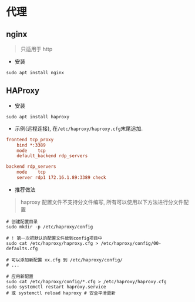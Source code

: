 # 代理

## nginx

> 只适用于 http

- 安装

```shell
sudo apt install nginx
```


## HAProxy

- 安装

```shell
sudo apt install haproxy
```

- 示例(远程连接), 在`/etc/haproxy/haproxy.cfg`末尾追加.

```ini
frontend tcp_proxy
	bind *:3389
	mode	tcp
	default_backend rdp_servers

backend rdp_servers
	mode	tcp
	server rdp1 172.16.1.89:3389 check
```

- 推荐做法

> haproxy 配置文件不支持分文件编写, 所有可以使用以下方法进行分文件配置

```shell
# 创建配置目录
sudo mkdir -p /etc/haproxy/config

# ! 第一次把默认的配置文件放到config项目中
sudo cat /etc/haproxy/haproxy.cfg > /etc/haproxy/config/00-defaults.cfg

# 可以添加新配置 xx.cfg 到 /etc/haproxy/config/
# ... 

# 应用新配置
sudo cat /etc/haproxy/config/*.cfg > /etc/haproxy/haproxy.cfg
sudo systemctl restart haproxy.service
# 或 systemctl reload haproxy # 安全平滑更新
```


